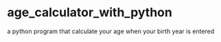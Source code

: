 # age_calculator_with_python
a python program that calculate your age when your birth year is entered
